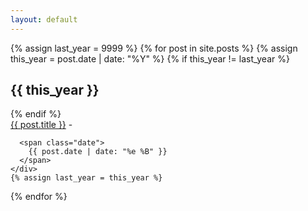 ```yaml
---
layout: default
---
```


<div class="posts">
  {% assign last_year = 9999 %}
  {% for post in site.posts %}
    {% assign this_year = post.date | date: "%Y" %}
    {% if this_year != last_year %}
    <h2>
      {{ this_year }}
    </h2>
    {% endif %}
    <div>
      <span><a href="{{ site.baseurl }}{{ post.url }}">{{ post.title }}</a></span> -

      <span class="date">
        {{ post.date | date: "%e %B" }}
      </span>
    </div>
    {% assign last_year = this_year %}
  {% endfor %}
</div>
